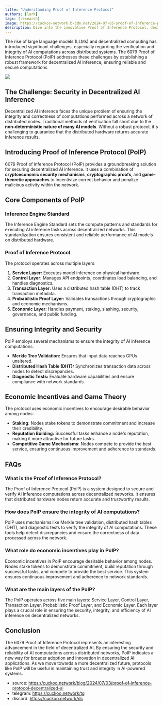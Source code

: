 ```yaml
---
title: "Understanding Proof of Inference Protocol"
authors: [lark]
tags: [research]
image: https://cuckoo-network.b-cdn.net/2024-07-03-proof-of-inference-protocol-decentralized-ai.webp
description: Dive into the innovative Proof of Inference Protocol, designed to secure and verify AI inference on decentralized networks. Learn how this protocol addresses the unique challenges of distributed AI compute.
---
```


The rise of large language models (LLMs) and decentralized computing has introduced significant challenges, especially regarding the verification and integrity of AI computations across distributed systems. The 6079 Proof of Inference Protocol (PoIP) addresses these challenges by establishing a robust framework for decentralized AI inference, ensuring reliable and secure computations.

![](https://cuckoo-network.b-cdn.net/2024-07-03-proof-of-inference-protocol-decentralized-ai.webp)

## The Challenge: Security in Decentralized AI Inference

Decentralized AI inference faces the unique problem of ensuring the integrity and correctness of computations performed across a network of distributed nodes. Traditional methods of verification fall short due to the **non-deterministic nature of many AI models**. Without a robust protocol, it's challenging to guarantee that the distributed hardware returns accurate inference results.

## Introducing Proof of Inference Protocol (PoIP)

6079 Proof of Inference Protocol (PoIP) provides a groundbreaking solution for securing decentralized AI inference. It uses a combination of **cryptoeconomic security mechanisms**, **cryptographic proofs**, and **game-theoretic approaches** to incentivize correct behavior and penalize malicious activity within the network.

## Core Components of PoIP

### Inference Engine Standard

The Inference Engine Standard sets the compute patterns and standards for executing AI inference tasks across decentralized networks. This standardization ensures consistent and reliable performance of AI models on distributed hardware.

### Proof of Inference Protocol

The protocol operates across multiple layers:
1. **Service Layer:** Executes model inference on physical hardware.
2. **Control Layer:** Manages API endpoints, coordinates load balancing, and handles diagnostics.
3. **Transaction Layer:** Uses a distributed hash table (DHT) to track transaction metadata.
4. **Probabilistic Proof Layer:** Validates transactions through cryptographic and economic mechanisms.
5. **Economic Layer:** Handles payment, staking, slashing, security, governance, and public funding.

## Ensuring Integrity and Security

PoIP employs several mechanisms to ensure the integrity of AI inference computations:
- **Merkle Tree Validation:** Ensures that input data reaches GPUs unaltered.
- **Distributed Hash Table (DHT):** Synchronizes transaction data across nodes to detect discrepancies.
- **Diagnostic Tests:** Evaluate hardware capabilities and ensure compliance with network standards.

## Economic Incentives and Game Theory

The protocol uses economic incentives to encourage desirable behavior among nodes:
- **Staking:** Nodes stake tokens to demonstrate commitment and increase their credibility.
- **Reputation Building:** Successful tasks enhance a node's reputation, making it more attractive for future tasks.
- **Competitive Game Mechanisms:** Nodes compete to provide the best service, ensuring continuous improvement and adherence to standards.

## FAQs

### What is the Proof of Inference Protocol?

The Proof of Inference Protocol (PoIP) is a system designed to secure and verify AI inference computations across decentralized networks. It ensures that distributed hardware nodes return accurate and trustworthy results.

### How does PoIP ensure the integrity of AI computations?

PoIP uses mechanisms like Merkle tree validation, distributed hash tables (DHT), and diagnostic tests to verify the integrity of AI computations. These tools help detect discrepancies and ensure the correctness of data processed across the network.

### What role do economic incentives play in PoIP?

Economic incentives in PoIP encourage desirable behavior among nodes. Nodes stake tokens to demonstrate commitment, build reputation through successful tasks, and compete to provide the best service. This system ensures continuous improvement and adherence to network standards.

### What are the main layers of the PoIP?

The PoIP operates across five main layers: Service Layer, Control Layer, Transaction Layer, Probabilistic Proof Layer, and Economic Layer. Each layer plays a crucial role in ensuring the security, integrity, and efficiency of AI inference on decentralized networks.

## Conclusion

The 6079 Proof of Inference Protocol represents an interesting advancement in the field of decentralized AI. By ensuring the security and reliability of AI computations across distributed networks, PoIP indicates a new way for broader adoption and innovation in decentralized AI applications. As we move towards a more decentralized future, protocols like PoIP will be useful in maintaining trust and integrity in AI-powered systems.

- source: https://cuckoo.network/blog/2024/07/03/proof-of-inference-protocol-decentralized-ai
- telegram: https://cuckoo.network/tg
- discord: https://cuckoo.network/dc


